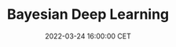 ---
title: "Bayesian Deep Learning"
date: 2022-03-24 16:00:00 CET
categories: meetup 
links:
    "Springer": "https://link.springer.com/chapter/10.1007/978-3-031-16749-2_7"
    "Github": https://github.com/prerakmody/hansegmentation-uncertainty-errordetection
location: 
talks:
- title: "Towards faster error detection of deep learning contours using Bayesian uncertainty heatmaps in radiotherapy"
  speaker:
    name: "Prerak Mody"
    twitter: modybaba101
    github: prerakmody
  abstract: |
    Bayesian Neural Nets (BNN) are increasingly used for robust organ auto-contouring. Uncertainty heatmaps extracted from BNNs have been shown to correspond to inaccurate regions. To help speed up the mandatory quality assessment (QA) of contours in radiotherapy, these heatmaps could be used as stimuli to direct visual attention of clinicians to potential inaccuracies. In practice, this is non-trivial to achieve since many accurate regions also exhibit uncertainty. 

    To influence the output uncertainty of a BNN, we propose a modified accuracy-versus-uncertainty (AvU) metric as an additional objective during model training that penalizes both accurate regions exhibiting uncertainty as well as inaccurate regions exhibiting certainty. For evaluation, we propose an uncertainty-ROC curve that can help differentiate between Bayesian models by comparing the probability of uncertainty in inaccurate versus accurate regions.

    We train and evaluate a FlipOut BNN model on the MICCAI2015 Head and Neck Segmentation challenge dataset and on the DeepMind-TCIA dataset, and observed an increase in the AUC of uncertainty-ROC curves by 5.6% and 5.9%, respectively, when using the AvU objective. The AvU objective primarily reduced false positives regions (uncertain and accurate), drawing less visual attention to these regions, thereby potentially improving the speed of error detection.

    
---